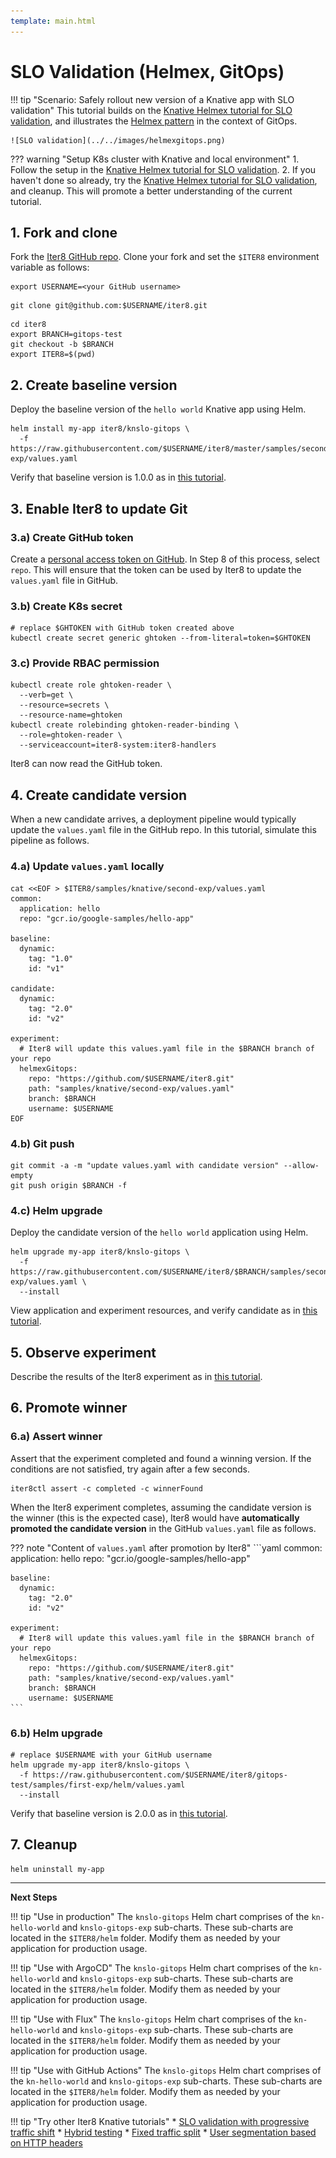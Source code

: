 ```yaml
---
template: main.html
---
```


# SLO Validation (Helmex, GitOps)

!!! tip "Scenario: Safely rollout new version of a Knative app with SLO validation"
    This tutorial builds on the [Knative Helmex tutorial for SLO validation](slovalidation-helmex.md), and illustrates the [Helmex pattern](../../concepts/whatisiter8.md#what-is-helmex) in the context of GitOps.

    ![SLO validation](../../images/helmexgitops.png)

??? warning "Setup K8s cluster with Knative and local environment"
    1. Follow the setup in the [Knative Helmex tutorial for SLO validation](slovalidation-helmex.md).
    2. If you haven't done so already, try the [Knative Helmex tutorial for SLO validation](slovalidation-helmex.md), and cleanup. This will promote a better understanding of the current tutorial.

## 1. Fork and clone
Fork the [Iter8 GitHub repo](https://github.com/iter8-tools/iter8). Clone your fork and set the `$ITER8` environment variable as follows:

```shell
export USERNAME=<your GitHub username>
```
```shell
git clone git@github.com:$USERNAME/iter8.git
```

```
cd iter8
export BRANCH=gitops-test
git checkout -b $BRANCH
export ITER8=$(pwd)
```

## 2. Create baseline version
Deploy the baseline version of the `hello world` Knative app using Helm.

```shell
helm install my-app iter8/knslo-gitops \
  -f https://raw.githubusercontent.com/$USERNAME/iter8/master/samples/second-exp/values.yaml
```

Verify that baseline version is 1.0.0 as in [this tutorial](slovalidation-helmex.md#1-create-baseline-version).

## 3. Enable Iter8 to update Git

### 3.a) Create GitHub token
Create a [personal access token on GitHub](https://docs.github.com/en/github/authenticating-to-github/keeping-your-account-and-data-secure/creating-a-personal-access-token). In Step 8 of this process, select `repo`. This will ensure that the token can be used by Iter8 to update the `values.yaml` file in GitHub.

### 3.b) Create K8s secret
```shell
# replace $GHTOKEN with GitHub token created above
kubectl create secret generic ghtoken --from-literal=token=$GHTOKEN
```

### 3.c) Provide RBAC permission
```shell
kubectl create role ghtoken-reader \
  --verb=get \
  --resource=secrets \
  --resource-name=ghtoken
kubectl create rolebinding ghtoken-reader-binding \
  --role=ghtoken-reader \
  --serviceaccount=iter8-system:iter8-handlers
```

Iter8 can now read the GitHub token.

## 4. Create candidate version
When a new candidate arrives, a deployment pipeline would typically update the `values.yaml` file in the GitHub repo. In this tutorial, simulate this pipeline as follows.

### 4.a) Update `values.yaml` locally

```shell
cat <<EOF > $ITER8/samples/knative/second-exp/values.yaml
common:
  application: hello
  repo: "gcr.io/google-samples/hello-app"

baseline:
  dynamic:
    tag: "1.0"
    id: "v1"

candidate:
  dynamic:
    tag: "2.0"
    id: "v2"

experiment:
  # Iter8 will update this values.yaml file in the $BRANCH branch of your repo
  helmexGitops:
    repo: "https://github.com/$USERNAME/iter8.git"
    path: "samples/knative/second-exp/values.yaml"
    branch: $BRANCH
    username: $USERNAME
EOF
```

### 4.b) Git push

```shell
git commit -a -m "update values.yaml with candidate version" --allow-empty
git push origin $BRANCH -f
```

### 4.c) Helm upgrade
Deploy the candidate version of the `hello world` application using Helm.
```shell
helm upgrade my-app iter8/knslo-gitops \
  -f https://raw.githubusercontent.com/$USERNAME/iter8/$BRANCH/samples/second-exp/values.yaml \
  --install
```

View application and experiment resources, and verify candidate as in [this tutorial](slovalidation-helmex.md#2-create-candidate-version).

## 5. Observe experiment
Describe the results of the Iter8 experiment as in [this tutorial](slovalidation-helmex.md#3-observe-experiment).

## 6. Promote winner

### 6.a) Assert winner
Assert that the experiment completed and found a winning version. If the conditions are not satisfied, try again after a few seconds.
```shell
iter8ctl assert -c completed -c winnerFound
```

When the Iter8 experiment completes, assuming the candidate version is the winner (this is the expected case), Iter8 would have **automatically promoted the candidate version** in the GitHub `values.yaml` file as follows.

??? note "Content of `values.yaml` after promotion by Iter8"
    ```yaml
    common:
      application: hello
      repo: "gcr.io/google-samples/hello-app"

    baseline:
      dynamic:
        tag: "2.0"
        id: "v2"

    experiment:
      # Iter8 will update this values.yaml file in the $BRANCH branch of your repo
      helmexGitops:
        repo: "https://github.com/$USERNAME/iter8.git"
        path: "samples/knative/second-exp/values.yaml"
        branch: $BRANCH
        username: $USERNAME
    ```

### 6.b) Helm upgrade
```shell
# replace $USERNAME with your GitHub username
helm upgrade my-app iter8/knslo-gitops \
  -f https://raw.githubusercontent.com/$USERNAME/iter8/gitops-test/samples/first-exp/helm/values.yaml
  --install
```

Verify that baseline version is 2.0.0 as in [this tutorial](slovalidation-helmex.md#4-promote-winner).

## 7. Cleanup
```shell
helm uninstall my-app
```

***

**Next Steps**

!!! tip "Use in production"
    The `knslo-gitops` Helm chart comprises of the `kn-hello-world` and `knslo-gitops-exp` sub-charts. These sub-charts are located in the `$ITER8/helm` folder. Modify them as needed by your application for production usage.

!!! tip "Use with ArgoCD"
    The `knslo-gitops` Helm chart comprises of the `kn-hello-world` and `knslo-gitops-exp` sub-charts. These sub-charts are located in the `$ITER8/helm` folder. Modify them as needed by your application for production usage.

!!! tip "Use with Flux"
    The `knslo-gitops` Helm chart comprises of the `kn-hello-world` and `knslo-gitops-exp` sub-charts. These sub-charts are located in the `$ITER8/helm` folder. Modify them as needed by your application for production usage.

!!! tip "Use with GitHub Actions"
    The `knslo-gitops` Helm chart comprises of the `kn-hello-world` and `knslo-gitops-exp` sub-charts. These sub-charts are located in the `$ITER8/helm` folder. Modify them as needed by your application for production usage.

!!! tip "Try other Iter8 Knative tutorials"
    * [SLO validation with progressive traffic shift](testing-strategies/slovalidation.md)
    * [Hybrid testing](testing-strategies/hybrid.md)
    * [Fixed traffic split](rollout-strategies/fixed-split.md)
    * [User segmentation based on HTTP headers](rollout-strategies/user-segmentation.md)
